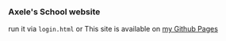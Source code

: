 ### Axele's School website
run it via `login.html`
or
This site is available on [my Github Pages](https://axelele123.github.io/Xelele/)
